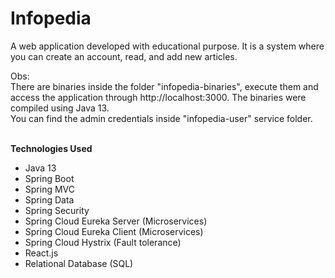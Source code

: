 # Infopedia

A web application developed with educational purpose. It is a system where you can create an account, read, and add new articles.
<br/>

Obs:
<br/>
There are binaries inside the folder "infopedia-binaries", execute them and access the application through http://localhost:3000. The binaries were compiled using Java 13. <br />
You can find the admin credentials inside "infopedia-user" service folder.
<br/><br/>

**Technologies Used**
<br/>
- Java 13 <br/>
- Spring Boot <br/>
- Spring MVC <br/>
- Spring Data <br/>
- Spring Security <br/>
- Spring Cloud Eureka Server (Microservices) <br/>
- Spring Cloud Eureka Client (Microservices) <br/>
- Spring Cloud Hystrix (Fault tolerance) <br/>
- React.js <br/>
- Relational Database (SQL) <br/>
